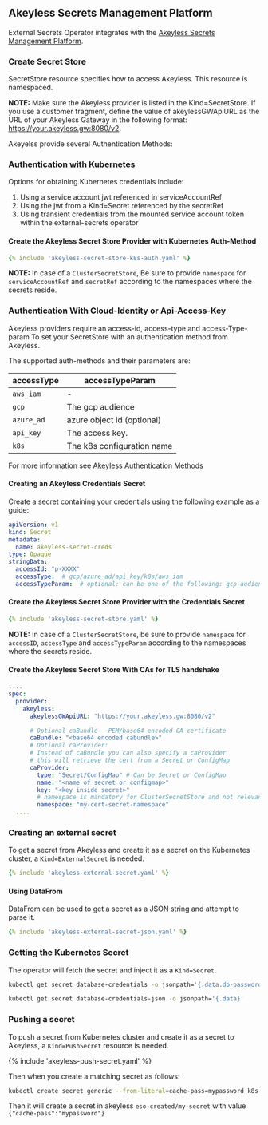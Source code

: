 ## Akeyless Secrets Management Platform

External Secrets Operator integrates with the [Akeyless Secrets Management Platform](https://www.akeyless.io/).

### Create Secret Store

SecretStore resource specifies how to access Akeyless. This resource is namespaced.

**NOTE:** Make sure the Akeyless provider is listed in the Kind=SecretStore.
If you use a customer fragment, define the value of akeylessGWApiURL as the URL of your Akeyless Gateway in the following format: https://your.akeyless.gw:8080/v2.

Akeyelss provide several Authentication Methods:

### Authentication with Kubernetes

Options for obtaining Kubernetes credentials include:

1. Using a service account jwt referenced in serviceAccountRef
2. Using the jwt from a Kind=Secret referenced by the secretRef
3. Using transient credentials from the mounted service account token within the external-secrets operator

#### Create the Akeyless Secret Store Provider with Kubernetes Auth-Method

```yaml
{% include 'akeyless-secret-store-k8s-auth.yaml' %}
```

**NOTE:** In case of a `ClusterSecretStore`, Be sure to provide `namespace` for `serviceAccountRef` and `secretRef` according to  the namespaces where the secrets reside.

### Authentication With Cloud-Identity or Api-Access-Key

Akeyless providers require an access-id, access-type and access-Type-param
To set your SecretStore with an authentication method from Akeyless.

The supported auth-methods and their parameters are:

| accessType  | accessTypeParam                                                                                                                                                                                                                      |
| ------------- | --------------------------------------------------------------------------------------------------------------------------------------------------------------------------------------------------------------------------------- |
| `aws_iam` |   -                                                         |
| `gcp` |      The gcp audience                                                      |
| `azure_ad` |  azure object id  (optional)                                                          |
| `api_key`      | The access key.                                                                                                                                     |
| `k8s`         | The k8s configuration name |

For more information see [Akeyless Authentication Methods](https://docs.akeyless.io/docs/access-and-authentication-methods)

#### Creating an Akeyless Credentials Secret

Create a secret containing your credentials using the following example as a guide:

```yaml
apiVersion: v1
kind: Secret
metadata:
  name: akeyless-secret-creds
type: Opaque
stringData:
  accessId: "p-XXXX"
  accessType:  # gcp/azure_ad/api_key/k8s/aws_iam
  accessTypeParam:  # optional: can be one of the following: gcp-audience/azure-obj-id/access-key/k8s-conf-name
```

#### Create the Akeyless Secret Store Provider with the Credentials Secret

```yaml
{% include 'akeyless-secret-store.yaml' %}
```

**NOTE:** In case of a `ClusterSecretStore`, be sure to provide `namespace` for `accessID`, `accessType` and `accessTypeParam`  according to the namespaces where the secrets reside.

#### Create the Akeyless Secret Store With CAs for TLS handshake

```yaml
....
spec:
  provider:
    akeyless:
      akeylessGWApiURL: "https://your.akeyless.gw:8080/v2"

      # Optional caBundle - PEM/base64 encoded CA certificate
      caBundle: "<base64 encoded cabundle>"
      # Optional caProvider:
      # Instead of caBundle you can also specify a caProvider
      # this will retrieve the cert from a Secret or ConfigMap
      caProvider:
        type: "Secret/ConfigMap" # Can be Secret or ConfigMap
        name: "<name of secret or configmap>"
        key: "<key inside secret>"
        # namespace is mandatory for ClusterSecretStore and not relevant for SecretStore
        namespace: "my-cert-secret-namespace"
  ....
```

### Creating an external secret

To get a secret from Akeyless and create it as a secret on the Kubernetes cluster, a `Kind=ExternalSecret` is needed.

```yaml
{% include 'akeyless-external-secret.yaml' %}
```


#### Using DataFrom

DataFrom can be used to get a secret as a JSON string and attempt to parse it.

```yaml
{% include 'akeyless-external-secret-json.yaml' %}
```

### Getting the Kubernetes Secret

The operator will fetch the secret and inject it as a `Kind=Secret`.

```bash
kubectl get secret database-credentials -o jsonpath='{.data.db-password}' | base64 -d
```

```bash
kubectl get secret database-credentials-json -o jsonpath='{.data}'
```

### Pushing a secret

To push a secret from Kubernetes cluster and create it as a secret to Akeyless, a `Kind=PushSecret` resource is needed.

{% include 'akeyless-push-secret.yaml' %}

Then when you create a matching secret as follows:

```bash
kubectl create secret generic --from-literal=cache-pass=mypassword k8s-created-secret
```

Then it will create a secret in akeyless `eso-created/my-secret` with value `{"cache-pass":"mypassword"}`
